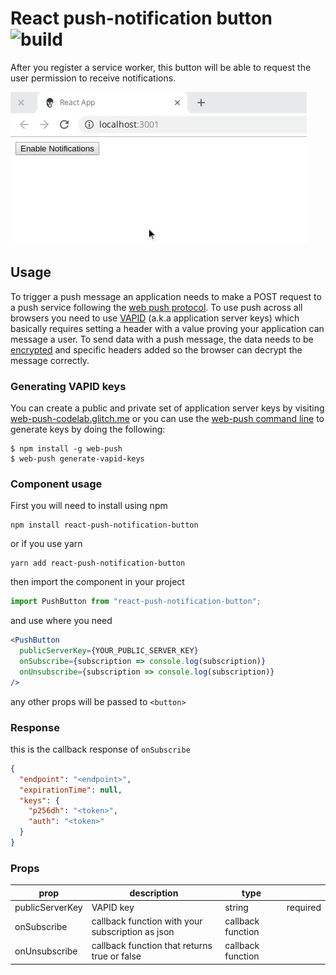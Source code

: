 # React push-notification button ![build](https://travis-ci.org/linconkusunoki/react-push-notification-button.svg?branch=master)

After you register a service worker, this button will be able to request the user permission to receive notifications.

![gif](notification.gif)

## Usage

To trigger a push message an application needs to make a POST request to a push service following the [web push protocol](https://tools.ietf.org/html/draft-ietf-webpush-protocol). To use push across all browsers you need to use [VAPID](https://tools.ietf.org/html/draft-thomson-webpush-vapid) (a.k.a application server keys) which basically requires setting a header with a value proving your application can message a user. To send data with a push message, the data needs to be [encrypted](https://tools.ietf.org/html/draft-ietf-webpush-encryption) and specific headers added so the browser can decrypt the message correctly.

### Generating VAPID keys

You can create a public and private set of application server keys by visiting [web-push-codelab.glitch.me](https://web-push-codelab.glitch.me/) or you can use the [web-push command line](https://github.com/web-push-libs/web-push#command-line) to generate keys by doing the following:

```
$ npm install -g web-push
$ web-push generate-vapid-keys
```

### Component usage

First you will need to install using npm

```
npm install react-push-notification-button
```

or if you use yarn

```
yarn add react-push-notification-button
```

then import the component in your project

```javascript
import PushButton from "react-push-notification-button";
```

and use where you need

```jsx
<PushButton
  publicServerKey={YOUR_PUBLIC_SERVER_KEY}
  onSubscribe={subscription => console.log(subscription)}
  onUnsubscribe={subscription => console.log(subscription)}
/>
```

any other props will be passed to `<button>`

### Response

this is the callback response of `onSubscribe`

```json
{
  "endpoint": "<endpoint>",
  "expirationTime": null,
  "keys": {
    "p256dh": "<token>",
    "auth": "<token>"
  }
}
```

### Props

| prop            | description                                      | type              |          |
| --------------- | ------------------------------------------------ | ----------------- | -------- |
| publicServerKey | VAPID key                                        | string            | required |
| onSubscribe     | callback function with your subscription as json | callback function |          |
| onUnsubscribe   | callback function that returns true or false     | callback function |          |
